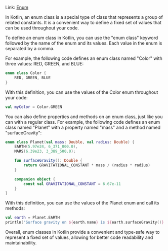 
Link: [Enum](https://www.youtube.com/watch?v=EExSSotojVI&t=26702s)

In Kotlin, an enum class is a special type of class that represents a group of related constants. 
It is a convenient way to define a fixed set of values that can be used throughout your code.

To define an enum class in Kotlin, you can use the "enum class" keyword followed by the name of the enum 
and its values. Each value in the enum is separated by a comma.

For example, the following code defines an enum class named "Color" with three values: RED, GREEN, and BLUE:

```kotlin
enum class Color {
    RED, GREEN, BLUE
}
```
With this definition, you can use the values of the Color enum throughout your code:

```kotlin
val myColor = Color.GREEN
```
You can also define properties and methods on an enum class, just like you can with a regular class. For example, the following code defines an enum class named "Planet" with a property named "mass" and a method named "surfaceGravity":

```kotlin
enum class Planet(val mass: Double, val radius: Double) {
    EARTH(5.97e24, 6_371_000.0),
    MARS(6.39e23, 3_389_500.0);

    fun surfaceGravity(): Double {
        return GRAVITATIONAL_CONSTANT * mass / (radius * radius)
    }

    companion object {
        const val GRAVITATIONAL_CONSTANT = 6.67e-11
    }
}
```
With this definition, you can use the values of the Planet enum and call its methods:

```kotlin
val earth = Planet.EARTH
println("Surface gravity on ${earth.name} is ${earth.surfaceGravity()} m/s^2")
```
Overall, enum classes in Kotlin provide a convenient and type-safe way to represent a fixed set of values, allowing for better code readability and maintainability.
